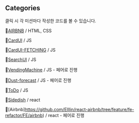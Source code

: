 ## Categories
클릭 시 각 미션마다 작성한 코드를 볼 수 있습니다.

📁[AIRBNB](https://github.com/Elllin/FE/tree/week1) / HTML, CSS
 
📁[CardUI](https://github.com/Elllin/FE/tree/week2) / JS

📁[CardUI-FETCHING](https://github.com/Elllin/FE/tree/week3) / JS

📁[SearchUI](https://github.com/Elllin/FE/tree/week4) / JS

📁[VendingMachine](https://github.com/Elllin/FE/tree/vm) / JS - 페어로 진행

📁[Dust-forecast](https://github.com/Elllin/FE/tree/dust/FE) / JS - 페어로 진행

📁[ToDo](https://github.com/Elllin/javascript-Todo) / JS

📁[Sidedish](https://github.com/Elllin/react-Sidedish) / react

📁[Airbnb]https://github.com/Elllin/react-airbnb/tree/feature/fe-refactor/FE/airbnb) / react - 페어로 진행
